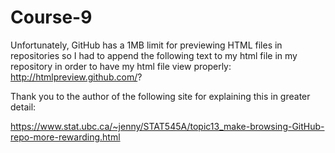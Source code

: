 # Course-9
Unfortunately, GitHub has a 1MB limit for previewing HTML files in repositories so I had to append the following text to my html file in my repository in order to have my html file view properly: http://htmlpreview.github.com/?

Thank you to the author of the following site for explaining this in greater detail:

https://www.stat.ubc.ca/~jenny/STAT545A/topic13_make-browsing-GitHub-repo-more-rewarding.html
